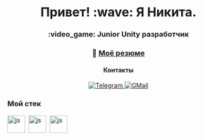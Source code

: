 <div id="header" align="center">
  <h1>Привет! :wave: Я Никита.</h1>
  <h3>:video_game: Junior Unity разработчик</h3>
</div>

<div id="cv" align="center">
  
### :bookmark_tabs: [Моё резюме](https://docs.google.com/document/d/14xi8fReBQUMR6UrU6Nk9H3JOUj5FwLAzL5iBrI1yHw0/edit?usp=sharing)
</div>

<div id="socials" align="center">
  <h4> Контакты </h4>
  <a href="http://t.me/vexowl">
    <img src="https://img.shields.io/badge/@vexowl-blue?style=for-the-badge&logo=telegram&logoColor=white" alt="Telegram"/>
  </a>
  <a href="http://nickita.vex@gmail.com">
    <img src="https://img.shields.io/badge/GMail-red?style=for-the-badge&logo=gmail&logoColor=white" alt="GMail"/>
  </a>

<div id="stack" align="left">

  ### Мой стек
<img src="https://cdn.jsdelivr.net/gh/devicons/devicon@latest/icons/unity/unity-original.svg" title="js" width="40" height="40"/>&nbsp;
<img src="https://cdn.jsdelivr.net/gh/devicons/devicon@latest/icons/csharp/csharp-original.svg" title="js" width="40" height="40"/>&nbsp;
<img src="https://cdn.jsdelivr.net/gh/devicons/devicon@latest/icons/git/git-original.svg" title="js" width="40" height="40"/>&nbsp;
</div>
